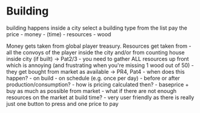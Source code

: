 # Building

building happens inside a city
select a building type from the list
pay the price
    - money
    - (time)
    - resources
      - wood

Money gets taken from global player treasury.
Resources get taken from
    - all the convoys of the player inside the city and/or from counting house inside city (if built) -> Pat2/3
        - you need to gather ALL resources up front which is annoying (and frustrating when you're missing 1 wood out of 50)
    - they get bought from market as available -> PR4, Pat4
      - when does this happen?
        - on build
        - on schedule (e.g. once per day)
            - before or after production/consumption?
      - how is pricing calculated then?
        - baseprice + buy as much as possible from market
        - what if there are not enough resources on the market at build time?
      - very user friendly as there is really just one button to press and one price to pay

